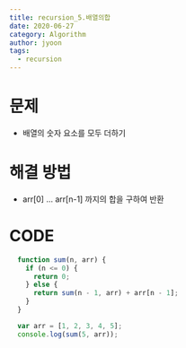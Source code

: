 ```yaml
---
title: recursion_5.배열의합
date: 2020-06-27
category: Algorithm
author: jyoon
tags:
  - recursion 
---
```

 
# 문제
  * 배열의 숫자 요소를 모두 더하기

# 해결 방법
  * arr[0] ... arr[n-1] 까지의 합을 구하여 반환

# CODE 
  ``` js
    function sum(n, arr) {
      if (n <= 0) {
        return 0;
      } else {
        return sum(n - 1, arr) + arr[n - 1];
      }
    }

    var arr = [1, 2, 3, 4, 5];
    console.log(sum(5, arr));
  ```
